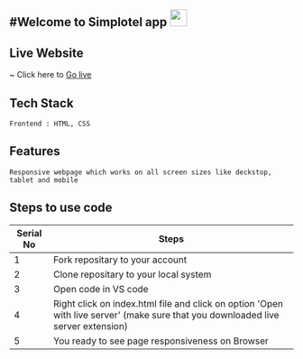 #Welcome to Simplotel app <img src="https://raw.githubusercontent.com/MartinHeinz/MartinHeinz/master/wave.gif" width="30px">
---

## Live Website 
 ~ Click here to [Go live](https://simplotel-app.vercel.app/) 
 
 ## Tech Stack

   ```
   Frontend : HTML, CSS 
   ```
   ## Features

    Responsive webpage which works on all screen sizes like deckstop, tablet and mobile
   
   ## Steps to use code

 | Serial No            | Steps                                                            |
| ----------------- | ------------------------------------------------------------------ |
| 1 | Fork repositary to your account |
| 2 | Clone repositary to your local system |
| 3 | Open code in VS code  |
| 4 | Right click on index.html file and click on option 'Open with live server' (make sure that you downloaded live server extension) |
| 5 | You ready to see page responsiveness on Browser |



